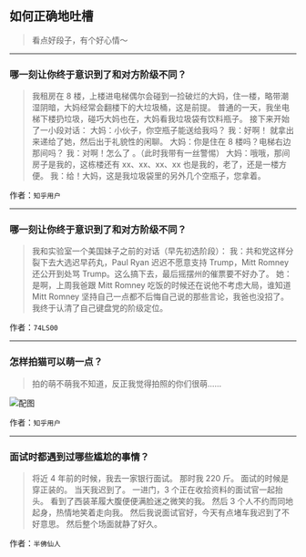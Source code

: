 ## 如何正确地吐槽

> 看点好段子，有个好心情～


 
---

### 哪一刻让你终于意识到了和对方阶级不同？

> 我租房在 8 楼，上楼进电梯偶尔会碰到一捡破烂的大妈，住一楼，略带潮湿阴暗，大妈经常会翻楼下的大垃圾桶，这是前提。
> 普通的一天，我坐电梯下楼扔垃圾，碰巧大妈也在，大妈看我垃圾袋有饮料瓶子。
> 接下来开始了一小段对话：
> 大妈：小伙子，你空瓶子能送给我吗？
> 我：好啊！
> 就拿出来递给了她，然后出于礼貌性的闲聊。
> 大妈：你是住在 8 楼吗？电梯右边那间吗？
> 我：对啊！怎么了 。（此时我带有一丝警惕）
> 大妈：哦哦，那间房子是我的，这栋楼还有 xx、xx、xx、xx 也是我的，老了，还是一楼方便。
> 我：给！大妈，这是我垃圾袋里的另外几个空瓶子，您拿着。


作者：`知乎用户`

---

### 哪一刻让你终于意识到了和对方阶级不同？

> 我和实验室一个美国妹子之前的对话（早先初选阶段）：
> 我：共和党这样分裂下去大选迟早药丸，Paul Ryan 迟迟不愿意支持 Trump，Mitt Romney 还公开到处骂 Trump。这么搞下去，最后摇摆州的催票要不好办了。
> 她：是啊，上周我爸跟 Mitt Romney 吃饭的时候还在说他不考虑大局，谁知道 Mitt Romney 坚持自己一点都不后悔自己说的那些言论，我爸也没招了。
> 我终于认清了自己键盘党的阶级定位。


作者：`74LS00`

---

### 怎样拍猫可以萌一点？

> 拍的萌不萌我不知道，反正我觉得拍照的你们很萌……



![配图](http://pic1.zhimg.com/70/fa6c313852371bb2830626399f381afc_b.jpg)


作者：`知乎用户`

---

### 面试时都遇到过哪些尴尬的事情？

> 将近 4 年前的时候，我去一家银行面试。
> 那时我 220 斤。
> 面试的时候是穿正装的。
> 当天我迟到了。
> 一进门，3 个正在收拾资料的面试官一起抬头。
> 看到了西装革履大腹便便满脸迷之微笑的我。
> 然后 3 个人不约而同地起身，热情地笑着走向我。
> 然后我说面试官好，今天有点堵车我迟到了不好意思。
> 然后整个场面就静了好久。


作者：`半佛仙人`